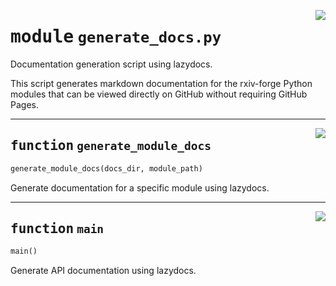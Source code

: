 <!-- markdownlint-disable -->

<a href="../../src/py/commands/generate_docs.py#L0"><img align="right" style="float:right;" src="https://img.shields.io/badge/-source-cccccc?style=flat-square"></a>

# <kbd>module</kbd> `generate_docs.py`
Documentation generation script using lazydocs. 

This script generates markdown documentation for the rxiv-forge Python modules that can be viewed directly on GitHub without requiring GitHub Pages. 


---

<a href="../../src/py/commands/generate_docs.py#L15"><img align="right" style="float:right;" src="https://img.shields.io/badge/-source-cccccc?style=flat-square"></a>

## <kbd>function</kbd> `generate_module_docs`

```python
generate_module_docs(docs_dir, module_path)
```

Generate documentation for a specific module using lazydocs. 


---

<a href="../../src/py/commands/generate_docs.py#L39"><img align="right" style="float:right;" src="https://img.shields.io/badge/-source-cccccc?style=flat-square"></a>

## <kbd>function</kbd> `main`

```python
main()
```

Generate API documentation using lazydocs. 


